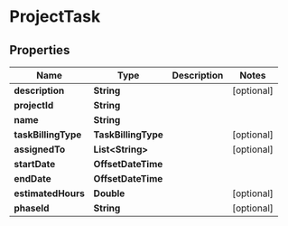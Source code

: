 

# ProjectTask


## Properties

| Name | Type | Description | Notes |
|------------ | ------------- | ------------- | -------------|
|**description** | **String** |  |  [optional] |
|**projectId** | **String** |  |  |
|**name** | **String** |  |  |
|**taskBillingType** | **TaskBillingType** |  |  [optional] |
|**assignedTo** | **List&lt;String&gt;** |  |  [optional] |
|**startDate** | **OffsetDateTime** |  |  |
|**endDate** | **OffsetDateTime** |  |  |
|**estimatedHours** | **Double** |  |  [optional] |
|**phaseId** | **String** |  |  [optional] |



